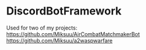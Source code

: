 # DiscordBotFramework

Used for two of my projects:
https://github.com/Miksuu/AirCombatMatchmakerBot
https://github.com/Miksuu/a2waspwarfare
